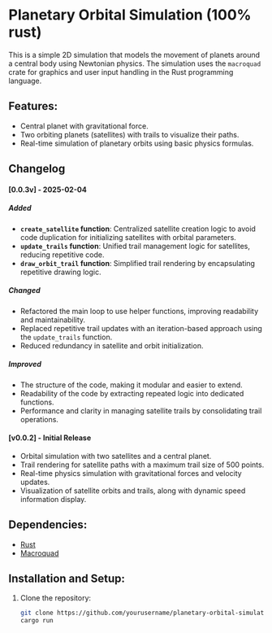 # Planetary Orbital Simulation (100% rust)

This is a simple 2D simulation that models the movement of planets around a central body using Newtonian physics. The simulation uses the `macroquad` crate for graphics and user input handling in the Rust programming language.

## Features:
- Central planet with gravitational force.
- Two orbiting planets (satellites) with trails to visualize their paths.
- Real-time simulation of planetary orbits using basic physics formulas.

## Changelog

#### [0.0.3v] - 2025-02-04

##### Added
- **`create_satellite` function**: Centralized satellite creation logic to avoid code duplication for initializing satellites with orbital parameters.
- **`update_trails` function**: Unified trail management logic for satellites, reducing repetitive code.
- **`draw_orbit_trail` function**: Simplified trail rendering by encapsulating repetitive drawing logic.

##### Changed
- Refactored the main loop to use helper functions, improving readability and maintainability.
- Replaced repetitive trail updates with an iteration-based approach using the `update_trails` function.
- Reduced redundancy in satellite and orbit initialization.

##### Improved
- The structure of the code, making it modular and easier to extend.
- Readability of the code by extracting repeated logic into dedicated functions.
- Performance and clarity in managing satellite trails by consolidating trail operations.

#### [v0.0.2] - Initial Release

- Orbital simulation with two satellites and a central planet.
- Trail rendering for satellite paths with a maximum trail size of 500 points.
- Real-time physics simulation with gravitational forces and velocity updates.
- Visualization of satellite orbits and trails, along with dynamic speed information display.

## Dependencies:
- [Rust](https://www.rust-lang.org/)
- [Macroquad](https://docs.rs/macroquad/)

## Installation and Setup:

1. Clone the repository:
   ```bash
   git clone https://github.com/yourusername/planetary-orbital-simulation.git
   cargo run
